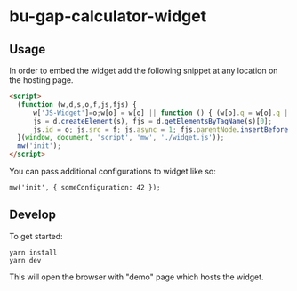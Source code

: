 # bu-gap-calculator-widget

## Usage

In order to embed the widget add the following snippet at any location on the hosting page.
```html
<script>
  (function (w,d,s,o,f,js,fjs) {
      w['JS-Widget']=o;w[o] = w[o] || function () { (w[o].q = w[o].q || []).push(arguments) };
      js = d.createElement(s), fjs = d.getElementsByTagName(s)[0];
      js.id = o; js.src = f; js.async = 1; fjs.parentNode.insertBefore(js, fjs);
  }(window, document, 'script', 'mw', './widget.js'));
  mw('init');
</script>
```

You can pass additional configurations to widget like so:

```
mw('init', { someConfiguration: 42 });
```

## Develop

To get started:
```
yarn install
yarn dev
```
This will open the browser with "demo" page which hosts the widget.
